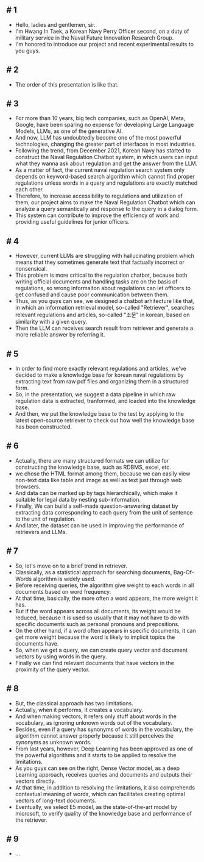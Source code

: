 ## # 1
- Hello, ladies and gentlemen, sir.
- I'm Hwang In Taek, a Korean Navy Perry Officer second, on a duty of military service in the Naval Future Innovation Research Group.
- I'm honored to introduce our project and recent experimental results to you guys.

## # 2
- The order of this presentation is like that.

## # 3
- For more than 10 years, big tech companies, such as OpenAI, Meta, Google, have been sparing no expense for developing Large Language Models, LLMs, as one of the generative AI.
- And now, LLM has undoubtedly become one of the most powerful technologies, changing the greater part of interfaces in most industries.
- Following the trend, from December 2021, Korean Navy has started to construct the Naval Regulation Chatbot system, in which users can input what they wanna ask about regulation and get the answer from the LLM.
- As a matter of fact, the current naval regulation search system only depends on keyword-based search algorithm which cannot find proper regulations unless words in a query and regulations are exactly matched each other.
- Therefore, to increase accessibility to regulations and utilization of them, our project aims to make the Naval Regulation Chatbot which can analyze a query semantically and response to the query in a dialog form.
- This system can contribute to improve the efficiency of work and providing useful guidelines for junior officers.

## # 4
- However, current LLMs are struggling with hallucinating problem which means that they sometimes generate text that factually incorrect or nonsensical.
- This problem is more critical to the regulation chatbot, because both writing official documents and handling tasks are on the basis of regulations, so wrong informaiton about regulations can let officers to get confused and cause poor communication between them.
- Thus, as you guys can see, we designed a chatbot arhitecture like that, in which an information retrieval model, so-called "Retriever", searches relevant regulations and articles, so-called "조문" in korean, based on similarity with a given query.
- Then the LLM can receives search result from retriever and generate a more reliable answer by referring it.

## # 5
- In order to find more exactly relevant regulations and articles, we've decided to make a knowledge base for korean naval regulations by extracting text from raw pdf files and organizing them in a structured form.
- So, in the presentation, we suggest a data pipeline in which raw regulation data is extracted, tranformed, and loaded into the knowledge base.
- And then, we put the knowledge base to the test by applying to the latest open-source retriever to check out how well the knowledge base has been constructed.

## # 6
- Actually, there are many structured formats we can utilize for constructing the knowledge base, such as RDBMS, excel, etc.
- we chose the HTML format among them, because we can easily view non-text data like table and image as well as text just through web browsers.
- And data can be marked up by tags hierarchically, which make it suitable for legal data by nesting sub-information.
- Finally, We can build a self-made question-answering dataset by extracting data corresponding to each query from the unit of sentence to the unit of regulation.
- And later, the dataset can be used in improving the performance of retrievers and LLMs.

## # 7
- So, let's move on to a brief trend in retriever.
- Classically, as a statistical approach for searching documents, Bag-Of-Words algorithm is widely used.
- Before receiving queries, the algorithm give weight to each words in all documents based on word frequency.
- At that time, basically, the more often a word appears, the more weight it has.
- But if the word appears across all documents, its weight would be reduced, because it is used so usually that it may not have to do with specific documents such as personal pronouns and prepositions.
- On the other hand, if a word often appears in specific documents, it can get more weight because the word is likely to implicit topics the documents have.
- So, when we get a query, we can create query vector and document vectors by using words in the query.
- Finally we can find relevant documents that have vectors in the proximity of the query vector.

## # 8
- But, the classical approach has two limitations. 
- Actually, when it performs, It creates a vocabulary.
- And when making vectors, it refers only stuff about words in the vocabulary, as ignoring unknown words out of the vocabulary.
- Besides, even if a query has synonyms of words in the vocabulary, the algorithm cannot answer properly because it still perceives the synonyms as unknown words.
- From last years, however, Deep Learning has been approved as one of the powerful algorithms and it starts to be applied to resolve the limitations.
- As you guys can see on the right, Dense Vector model, as a deep Learning approach, receives queries and documents and outputs their vectors directly.
- At that time, in addition to resolving the limitations, it also comprehends contextual meaning of words, which can facilitates creating optimal vectors of long-text documents.
- Eventually, we select E5 model, as the state-of-the-art model by microsoft, to verify quality of the knowledge base and performance of the retriever.

## # 9
- ...

